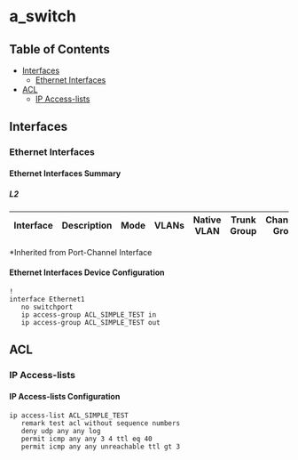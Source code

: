 # a_switch

## Table of Contents

- [Interfaces](#interfaces)
  - [Ethernet Interfaces](#ethernet-interfaces)
- [ACL](#acl)
  - [IP Access-lists](#ip-access-lists)

## Interfaces

### Ethernet Interfaces

#### Ethernet Interfaces Summary

##### L2

| Interface | Description | Mode | VLANs | Native VLAN | Trunk Group | Channel-Group |
| --------- | ----------- | ---- | ----- | ----------- | ----------- | ------------- |

*Inherited from Port-Channel Interface

#### Ethernet Interfaces Device Configuration

```eos
!
interface Ethernet1
   no switchport
   ip access-group ACL_SIMPLE_TEST in
   ip access-group ACL_SIMPLE_TEST out
```

## ACL

### IP Access-lists

#### IP Access-lists Configuration

```eos
ip access-list ACL_SIMPLE_TEST
   remark test acl without sequence numbers
   deny udp any any log
   permit icmp any any 3 4 ttl eq 40
   permit icmp any any unreachable ttl gt 3
```
